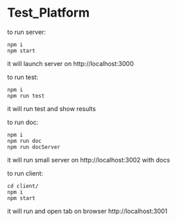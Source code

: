 # Test_Platform

to run server:
```
npm i
npm start
```
it will launch server on http://localhost:3000  


to run test: 
```
npm i 
npm run test
```
it will run test and show results

to run doc:
```
npm i
npm run doc
npm run docServer
```
it will run small server on http://localhost:3002 with docs

to run client:
```
cd client/
npm i
npm start
```
it will run and open tab on browser http://localhost:3001